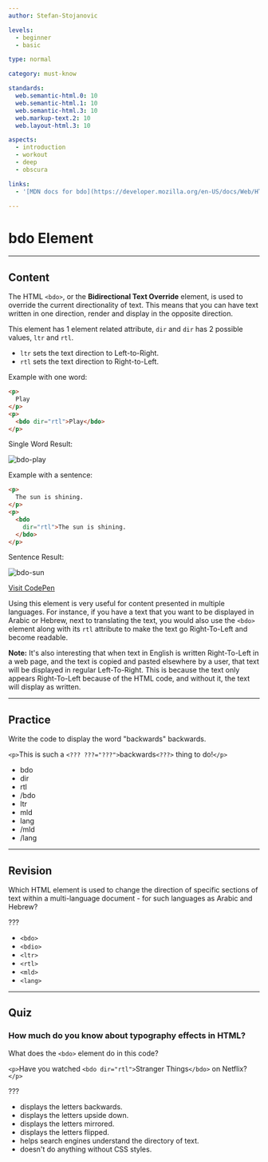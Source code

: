 ```yaml
---
author: Stefan-Stojanovic

levels:
  - beginner
  - basic

type: normal

category: must-know

standards:
  web.semantic-html.0: 10
  web.semantic-html.1: 10
  web.semantic-html.3: 10
  web.markup-text.2: 10
  web.layout-html.3: 10

aspects:
  - introduction
  - workout
  - deep
  - obscura

links:
  - '[MDN docs for bdo](https://developer.mozilla.org/en-US/docs/Web/HTML/Element/bdo){documentation}'

---
```

# bdo Element
---
## Content

The HTML `<bdo>`, or the **Bidirectional Text Override** element, is used to override the current directionality of text. This means that you can have text written in one direction, render and display in the opposite direction.

This element has 1 element related attribute, `dir` and `dir` has 2 possible values, `ltr` and `rtl`.
 - `ltr` sets the text direction to Left-to-Right.
 - `rtl` sets the text direction to Right-to-Left.

Example with one word:
```html
<p>
  Play
</p>
<p>
  <bdo dir="rtl">Play</bdo>
</p>
```
Single Word Result:

![bdo-play](https://img.enkipro.com/da3b981509e8c795f16933d9e872a778.png)

Example with a sentence:
```html
<p>
  The sun is shining.
</p>
<p>
  <bdo
    dir="rtl">The sun is shining.
  </bdo>
</p>
```
Sentence Result:

![bdo-sun](https://img.enkipro.com/20500383239799793b6f04b204512c10.png)

[Visit CodePen](https://codepen.io/enkidevs/pen/vrVBWQ)

Using this element is very useful for content presented in multiple languages. For instance, if you have a text that you want to be displayed in Arabic or Hebrew, next to translating the text, you would also use the `<bdo>` element along with its `rtl` attribute to make the text go Right-To-Left and become readable.

**Note:** It's also interesting that when text in English is written Right-To-Left in a web page, and the text is copied and pasted elsewhere by a user, that text will be displayed in regular Left-To-Right. This is because the text only appears Right-To-Left because of the HTML code, and without it, the text will display as written.

---
## Practice

Write the code to display the word "backwards" backwards.

`<p>`This is such a `<??? ???="???">`backwards`<???>` thing to do!`</p>`

* bdo
* dir
* rtl
* /bdo
* ltr
* mld
* lang
* /mld
* /lang

---
## Revision

Which HTML element is used to change the direction of specific sections of text within a multi-language document - for such languages as Arabic and Hebrew?

???

* `<bdo>`
* `<bdio>`
* `<ltr>`
* `<rtl>`
* `<mld>`
* `<lang>`

---
## Quiz

### How much do you know about typography effects in HTML?

What does the `<bdo>` element do in this code?

`<p>`Have you watched `<bdo dir="rtl">`Stranger Things`</bdo>` on Netflix?`</p>`

???

* displays the letters backwards.
* displays the letters upside down.
* displays the letters mirrored.
* displays the letters flipped.
* helps search engines understand the directory of text.
* doesn't do anything without CSS styles.
